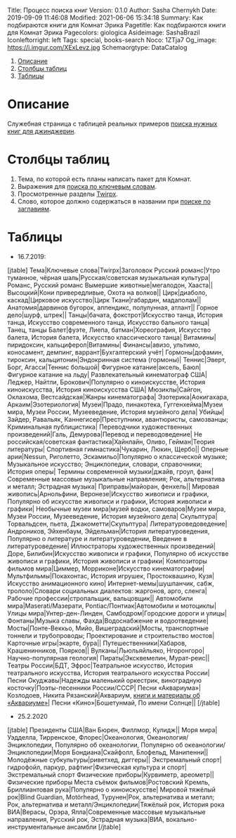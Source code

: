 Title: Процесс поиска книг
Version: 0.1.0
Author: Sasha Chernykh
Date: 2019-09-09 11:46:08
Modified: 2021-06-06 15:34:18
Summary: Как подбираются книги для Комнат Эрика
Pagetitle: Как подбираются книги для Комнат Эрика
Pagecolors: giologica
Asideimage: SashaBrazil
Iconleftorright: left
Tags: special, books-search
Noco: 1ZTja7
Og_image: https://i.imgur.com/XExLevz.jpg
Schemaorgtype: DataCatalog

<!-- MarkdownTOC -->

1. [Описание](#Описание)
1. [Столбцы таблиц](#Столбцы-таблиц)
1. [Таблицы](#Таблицы)

<!-- /MarkdownTOC -->

<a id="Описание"></a>
# Описание

Служебная страница с таблицей реальных примеров [поиска нужных книг для джинджерин](../Erics-Rooms/Грейзи-Фа#Поиск-литературы).

<a id="Столбцы-таблиц"></a>
# Столбцы таблиц

1. Тема, по которой есть планы написать пакет для Комнат.
1. Выражения для [поиска по ключевым словам](../Erics-Rooms/Грейзи-Фа#По-ключевым-словам).
1. Просмотренные разделы [Twirpx](../Erics-Rooms/Грейзи-Фа#Twirpx).
1. Слово, которое должно содержаться в названии при [поиске по заглавиям](../Erics-Rooms/Грейзи-Фа#По-названию).

<a id="Таблицы"></a>
# Таблицы

+ 16.7.2019:

[jtable]
Тема|Ключевые слова|Twirpx|Заголовок
Русский романс|Утро туманное, чёрная шаль|Русская/советская музыкальная культура|Романс, Русский романс
Вымершие животные|мегалодон, Хааста||
Высоцкий|Кони привередливые, Охота на волков||
Цирк|диаболо, каскад|Цирковое искусство|Цирк
Ткани|габардин, мадаполам||
Анатомия|дарвинов бугорок, аппендикс, полулунная, атлант||
Горное дело|шурф, штрек||
Танцы|бачата, фокстрот|Искусство танца, История танца, Искусство современного танца, Искусство бального танца|Танец, танцы
Балет|фуэте, Лиепа, батман|Хореография, Искусство балета, История балета, Искусство классического танца|
Витамины|пиридоксин, кальциферол|Витамины|
Финансы|авизо, ультимо, коносамент, демпинг, варрант|Бухгалтерский учёт|
Гормоны|дофамин, тироксин, кальцитонин|Эндокринная система (гормоны)|
Теннис|Эверт, Борг, Агасси|Теннис большой|
Фигурное катание|аксель, Баюл|Фигурное катание на льду|
Развлекательный кинематограф США|Леджер, Найтли, Брокович|Популярно о киноискусстве, История киноискусства, История киноискусства США|
Мюзиклы|Сайгон, Оклахома, Вестсайдская|Жанры кинематографа|
Эзотерика|Аокигахара, Аркаим|Эзотериология|
Музеи|Прадо, пинакотека, Гуггенхейма|Музеи мира, Музеи России, Музееведение, История музейного дела|
Убийцы|Зайдер, Равальяк, Каннегисер|Преступники, авантюристы, самозванцы; Криминальная публицистика|
Переводчики художественных произведений|Галь, Демурова|Перевод и переводоведение|
Не российская/советская фантастика|Хайнлайн, Оливо, Гейман|Теория литературы|
Спортивная гимнастика|Чукарин, Люкин, Щербо||
Оперные арии|Nessun, Риголетто, Эскамильо|Популярно о классической музыке; Музыкальное искусство; Энциклопедии, словари, справочники; История оперы|
Термины современной музыки|джайв, гроул, фанк|Современные массовые музыкальные направления; Рок, альтернатива и металл; Эстрадная музыка|
Приправы|майоран, фенхель||
Мировая живопись|Арнольфини, Веронезе|Искусство живописи и графики, Популярно об искусстве живописи и графики, История живописи и графики|
Необычные музеи мира|музей водки, самоваров|Музеи мира, Музеи России, Музееведение, История музейного дела|
Скульптура|Торвальдсен, пьета, Джакометти|Скульптура|
Литературоведоведение|Андроников, Эйхенбаум, Эйдельман|История литературоведения, Популярно о литературе и литературоведении, Введение в литературоведение|
Иллюстраторы художественных произведений|Доре, Билибин|Искусство живописи и графики, Популярно об искусстве живописи и графики, История живописи и графики|
Композиторы фильмов мира|Циммер, Морриконе|Искусство кинематографии|
Мультфильмы|Покахонтас, История игрушек, Простоквашино, Кузя|Искусство анимационного кино|
Интернет-мемы|шушпанчик, сабж, трололо|Словари социальных диалектов: жаргонов, арго, сленга|
Рабочие профессии|стропальщик, вальцовщик||
Автомобили мира|Maserati/Мазерати, Pontiac/Понтиак|Автомобили и мотоциклы|
Улицы мира|Унтер-ден-Линден, Самбодром|Городские дороги и улицы|
Фонтаны|Музыка славы, Фахда|Водоснабжение и водоотведение|
Мосты|Понте-Веккьо, Мийо, Вишеградский|Мосты, транспортные тоннели и трубопроводы; Проектирование и строительство мостов|
Карточные игры|экарте, бура||
Путешественники|Хабаров, Крашенинников, Поярков||
Вулканы|Льюльяйльяко, Нгоронгоро|Научно-популярная геология|
Пираты|Эксквемелин, Мурат-реис||
Театры России|БДТ, Эфрос|Театральное искусство, История театрального искусства, История театрального искусства России|
Песни Окуджавы|Надежды маленький оркестрик, виноградную косточку|Поэты-песенники России/СССР|
Песни «Аквариума»|Козлодоев, Никита Рязанский|Аквариум, [книги и материалы об «Аквариуме»](https://ru.wikipedia.org/wiki/%D0%90%D0%BA%D0%B2%D0%B0%D1%80%D0%B8%D1%83%D0%BC_(%D0%B3%D1%80%D1%83%D0%BF%D0%BF%D0%B0)#%D0%9A%D0%BD%D0%B8%D0%B3%D0%B8_%D0%B8_%D0%BC%D0%B0%D1%82%D0%B5%D1%80%D0%B8%D0%B0%D0%BB%D1%8B_%D0%BE%D0%B1_%C2%AB%D0%90%D0%BA%D0%B2%D0%B0%D1%80%D0%B8%D1%83%D0%BC%D0%B5%C2%BB)|
Песни «Кино»|Бошетунмай, По имени Солнце||
[/jtable]

+ 25.2.2020

[jtable]
Президенты США|Ван Бюрен, Филлмор, Кулидж||
Моря мира|Уэдделла, Тирренское, Флорес|Океанология, Океанология/Энциклопедии, Популярно об океанологии, Популярно об океанологии/Энциклопедии|Моря
Бондиана|Скайфолл, Блофельд, Манипенни||
Молодёжные субкультуры|риветхед, диггеры||
Экстремальный спорт|гидрофойл, паркур, рафтинг|Физическая культура и спорт|Экстремальный спорт
Физические приборы|Курвиметр, ареометр||Физические приборы
Места съёмок фильмов|Ростовский Кремль, Бриллиантовая рука|Популярно о киноискусстве|
Мировой тяжёлый рок|Blind Guardian, Motörhead, Турунен|Рок, альтернатива и металл; Рок, альтернатива и металл/Энциклопедии|Тяжёлый рок, История рока
ВИА|Верасы, Орэра, Ялла|Современные массовые музыкальные направления, Русский рок, Эстрадная музыка|ВИА, вокально-инструментальные ансамбли
[/jtable]
